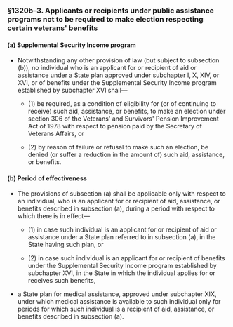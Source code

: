 ### §1320b–3. Applicants or recipients under public assistance programs not to be required to make election respecting certain veterans' benefits
#### (a) Supplemental Security Income program
* Notwithstanding any other provision of law (but subject to subsection (b)), no individual who is an applicant for or recipient of aid or assistance under a State plan approved under subchapter I, X, XIV, or XVI, or of benefits under the Supplemental Security Income program established by subchapter XVI shall—

  * (1) be required, as a condition of eligibility for (or of continuing to receive) such aid, assistance, or benefits, to make an election under section 306 of the Veterans' and Survivors' Pension Improvement Act of 1978 with respect to pension paid by the Secretary of Veterans Affairs, or

  * (2) by reason of failure or refusal to make such an election, be denied (or suffer a reduction in the amount of) such aid, assistance, or benefits.

#### (b) Period of effectiveness
* The provisions of subsection (a) shall be applicable only with respect to an individual, who is an applicant for or recipient of aid, assistance, or benefits described in subsection (a), during a period with respect to which there is in effect—

  * (1) in case such individual is an applicant for or recipient of aid or assistance under a State plan referred to in subsection (a), in the State having such plan, or

  * (2) in case such individual is an applicant for or recipient of benefits under the Supplemental Security Income program established by subchapter XVI, in the State in which the individual applies for or receives such benefits,


* a State plan for medical assistance, approved under subchapter XIX, under which medical assistance is available to such individual only for periods for which such individual is a recipient of aid, assistance, or benefits described in subsection (a).